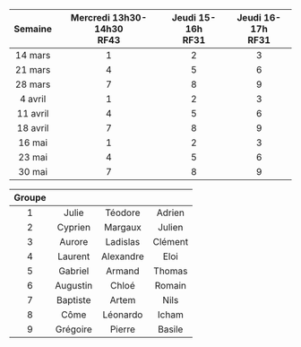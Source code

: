 | Semaine | Mercredi 13h30-14h30<br>RF43 | Jeudi 15-16h<br>RF31 | Jeudi 16-17h<br>RF31 |
|:---:|:---:|:---:|:---:|
| 14 mars | 1 | 2 | 3 |
| 21 mars | 4 | 5 | 6 |
| 28 mars | 7 | 8 | 9 |
| 4 avril | 1 | 2 | 3 |
| 11 avril | 4 | 5 | 6 |
| 18 avril | 7 | 8 | 9 |
| 16 mai | 1 | 2 | 3 |
| 23 mai | 4 | 5 | 6 |
| 30 mai | 7 | 8 | 9 |

| Groupe |  |  |  |
|:---:|:---:|:---:|:---:|
| 1 | Julie | Téodore | Adrien |
| 2 | Cyprien | Margaux | Julien |
| 3 | Aurore | Ladislas | Clément |
| 4 | Laurent | Alexandre | Eloi |
| 5 | Gabriel | Armand | Thomas |
| 6 | Augustin | Chloé | Romain |
| 7 | Baptiste | Artem | Nils |
| 8 | Côme | Léonardo | Icham |
| 9 | Grégoire | Pierre | Basile |
